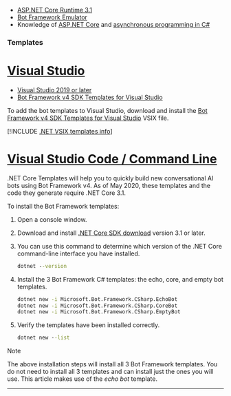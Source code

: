<!-- Include under "Prerequisites" header in the files:
bot-builder-tutorial-create-basic-bot.md and bot-builder-dotnet-sdk-quickstart.md -->

- [ASP.NET Core Runtime 3.1](https://dotnet.microsoft.com/download)
- [Bot Framework Emulator](https://github.com/microsoft/BotFramework-Emulator/blob/master/README.md)
- Knowledge of [ASP.NET Core](/aspnet/core/) and [asynchronous programming in C#](/dotnet/csharp/programming-guide/concepts/async/index)

### Templates

# [Visual Studio](#tab/vs)

- [Visual Studio 2019 or later](https://www.visualstudio.com/downloads)
- [Bot Framework v4 SDK Templates for Visual Studio](https://marketplace.visualstudio.com/items?itemName=BotBuilder.botbuilderv4)

To add the bot templates to Visual Studio, download and install the [Bot Framework v4 SDK Templates for Visual Studio](https://marketplace.visualstudio.com/items?itemName=BotBuilder.botbuilderv4) VSIX file.

[!INCLUDE [.NET VSIX templates info](../../../includes/vsix-templates-versions.md)]

# [Visual Studio Code / Command Line](#tab/vc+cl)

.NET Core Templates will help you to quickly build new conversational AI bots using Bot Framework v4. As of May 2020, these templates and the code they generate require .NET Core 3.1.

To install the Bot Framework templates:

1. Open a console window.

1. Download and install [.NET Core SDK download](https://dotnet.microsoft.com/download) version 3.1 or later.
1. You can use this command to determine which version of the .NET Core command-line interface you have installed.

   ```cmd
   dotnet --version
   ```

1. Install the 3 Bot Framework C# templates: the echo, core, and empty bot templates.

   ```cmd
   dotnet new -i Microsoft.Bot.Framework.CSharp.EchoBot
   dotnet new -i Microsoft.Bot.Framework.CSharp.CoreBot
   dotnet new -i Microsoft.Bot.Framework.CSharp.EmptyBot
   ```

1. Verify the templates have been installed correctly.

   ```cmd
   dotnet new --list
   ```

> [!NOTE]
> The above installation steps will install all 3 Bot Framework templates. You do not need to install all 3 templates and can install just the ones you will use. This article makes use of the _echo bot_ template.

---
